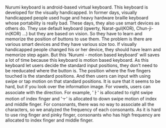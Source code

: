 Nurumi keyboard is android-based virtual keyboard. This keyboard is developed for the visually handicapped. In former days, visually handicapped people used huge and heavy hardware braille keyboard whose portability is really bad. These days, they also use smart devices as others do.
They use default keyboard (qwerty, Narat-gul(KOR), Chun-ji-in(KOR) ...) but they are based on vision. So they have to learn and memorize the position of buttons to use them. The problem is there are various smart devices and they have various size too. If visually handicapped people changed his or her device, they should have learn and memorize step again.
But this 'Nurumi - motion based keyboard' will saves a lot of time because this keyboard is motion based keyboard. As this keyboard let users decide the standard input positions, they don't need to be reeducated where the button is. The position where the five fingers touched is the standard positions. And then users can input with using swipe or tap motion on that standard positions. It is sure that it seems to be hard, but if you look over the information image. For vowels, users can associate with the direction. For example, 'ㅏ' is allocated to right swipe motion of index finger and 'ㅜ' is allocated to down swipe motion of index and middle finger. For consonants, there was no way to associate all the characters, so we analyzed the frequency of each consonants. As it is hard to use ring finger and pinky finger, consonants who has high frequency are allocated to index finger and middle finger.
